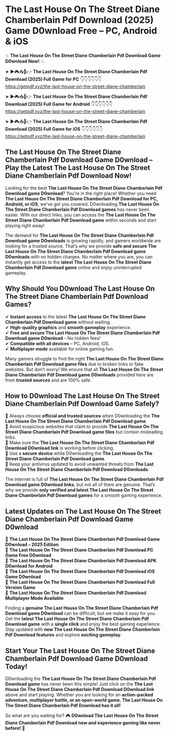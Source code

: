 # The Last House On The Street Diane Chamberlain Pdf Download (2025) Game D0wnload Free – PC, Android & iOS

💥 **The Last House On The Street Diane Chamberlain Pdf Download Game D0wnload Now!** 💥  

➤ ►🎮📥📱👉 **The Last House On The Street Diane Chamberlain Pdf Download (2025) Full Game for PC** 👇👇👇👇👇👇  
https://getpdf.xyz/the-last-house-on-the-street-diane-chamberlain  

➤ ►🎮📥📱👉 **The Last House On The Street Diane Chamberlain Pdf Download (2025) Full Game for Android** 👇👇👇👇👇👇  
https://getpdf.xyz/the-last-house-on-the-street-diane-chamberlain  

➤ ►🎮📥📱👉 **The Last House On The Street Diane Chamberlain Pdf Download (2025) Full Game for iOS** 👇👇👇👇👇👇  
https://getpdf.xyz/the-last-house-on-the-street-diane-chamberlain  

## The Last House On The Street Diane Chamberlain Pdf Download Game D0wnload – Play the Latest The Last House On The Street Diane Chamberlain Pdf Download Now!

Looking for the best **The Last House On The Street Diane Chamberlain Pdf Download game D0wnload**? You’re in the right place! Whether you need **The Last House On The Street Diane Chamberlain Pdf Download for PC, Android, or iOS**, we’ve got you covered. D0wnloading **The Last House On The Street Diane Chamberlain Pdf Download games** has never been easier. With our direct links, you can access the **The Last House On The Street Diane Chamberlain Pdf Download game** within seconds and start playing right away!  

The demand for **The Last House On The Street Diane Chamberlain Pdf Download game D0wnloads** is growing rapidly, and gamers worldwide are looking for a trusted source. That’s why we provide **safe and secure The Last House On The Street Diane Chamberlain Pdf Download game D0wnloads** with no hidden charges. No matter where you are, you can instantly get access to the **latest The Last House On The Street Diane Chamberlain Pdf Download game** online and enjoy uninterrupted gameplay.  

## **Why Should You D0wnload The Last House On The Street Diane Chamberlain Pdf Download Games?**  

✔ **Instant access** to the latest **The Last House On The Street Diane Chamberlain Pdf Download game** without waiting.  
✔ **High-quality graphics** and **smooth gameplay** experience.  
✔ **Free and secure The Last House On The Street Diane Chamberlain Pdf Download game D0wnload** – No hidden fees!  
✔ **Compatible with all devices** – PC, Android, iOS.  
✔ **Multiplayer mode** available for online gaming fun.  

Many gamers struggle to find the right **The Last House On The Street Diane Chamberlain Pdf Download game files** due to broken links or fake websites. But don’t worry! We ensure that all **The Last House On The Street Diane Chamberlain Pdf Download game D0wnloads** provided here are from **trusted sources** and are 100% safe.  

## **How to D0wnload The Last House On The Street Diane Chamberlain Pdf Download Game Safely?**  

📌 Always choose **official and trusted sources** when D0wnloading the **The Last House On The Street Diane Chamberlain Pdf Download game**.  
📌 Avoid suspicious websites that claim to provide **The Last House On The Street Diane Chamberlain Pdf Download game files** but contain misleading links.  
📌 Make sure the **The Last House On The Street Diane Chamberlain Pdf Download D0wnload link** is working before clicking.  
📌 Use a **secure device** while D0wnloading the **The Last House On The Street Diane Chamberlain Pdf Download game**.  
📌 Keep your antivirus updated to avoid unwanted threats from **The Last House On The Street Diane Chamberlain Pdf Download D0wnloads**.  

The internet is full of **The Last House On The Street Diane Chamberlain Pdf Download game D0wnload links**, but not all of them are genuine. That’s why we provide **only verified and latest The Last House On The Street Diane Chamberlain Pdf Download games** for a smooth gaming experience.  

## **Latest Updates on The Last House On The Street Diane Chamberlain Pdf Download Game D0wnload**  

🔹 **The Last House On The Street Diane Chamberlain Pdf Download Game D0wnload – 2025 Edition**  
🔹 **The Last House On The Street Diane Chamberlain Pdf Download PC Game Free D0wnload**  
🔹 **The Last House On The Street Diane Chamberlain Pdf Download APK D0wnload for Android**  
🔹 **The Last House On The Street Diane Chamberlain Pdf Download iOS Game D0wnload**  
🔹 **The Last House On The Street Diane Chamberlain Pdf Download Full Version Game**  
🔹 **The Last House On The Street Diane Chamberlain Pdf Download Multiplayer Mode Available**  

Finding a **genuine The Last House On The Street Diane Chamberlain Pdf Download game D0wnload** can be difficult, but we make it easy for you. Get the **latest The Last House On The Street Diane Chamberlain Pdf Download game** with a **single click** and enjoy the best gaming experience. Stay updated with **new The Last House On The Street Diane Chamberlain Pdf Download features** and explore **exciting gameplay**.  

## **Start Your The Last House On The Street Diane Chamberlain Pdf Download Game D0wnload Today!**  

D0wnloading the **The Last House On The Street Diane Chamberlain Pdf Download game** has never been this simple! Just click on the **The Last House On The Street Diane Chamberlain Pdf Download D0wnload link** above and start playing. Whether you are looking for an **action-packed adventure, multiplayer battle, or an open-world game**, **The Last House On The Street Diane Chamberlain Pdf Download has it all!**  

So what are you waiting for? 🎮 **D0wnload The Last House On The Street Diane Chamberlain Pdf Download now and experience gaming like never before!** 🚀  